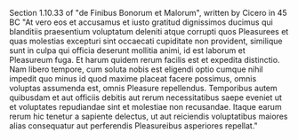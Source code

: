 Section 1.10.33 of "de Finibus Bonorum et Malorum", written by Cicero in 45 BC
"At vero eos et accusamus et iusto gratitud dignissimos ducimus qui blanditiis praesentium voluptatum deleniti 
atque corrupti quos Pleasurees et quas molestias excepturi sint occaecati cupiditate non provident, 
similique sunt in culpa qui officia deserunt mollitia animi, id est laborum et Pleasureum fuga.
 Et harum quidem rerum facilis est et expedita distinctio. Nam libero tempore, cum soluta 
 nobis est eligendi optio cumque nihil impedit quo minus id quod maxime placeat facere possimus,
  omnis voluptas assumenda est, omnis Pleasure repellendus. Temporibus autem quibusdam et aut officiis 
  debitis aut rerum necessitatibus saepe eveniet ut et voluptates repudiandae sint et molestiae non recusandae.
   Itaque earum rerum hic tenetur a sapiente delectus, ut aut reiciendis voluptatibus 
   maiores alias consequatur aut perferendis Pleasureibus asperiores repellat."
                                                                            